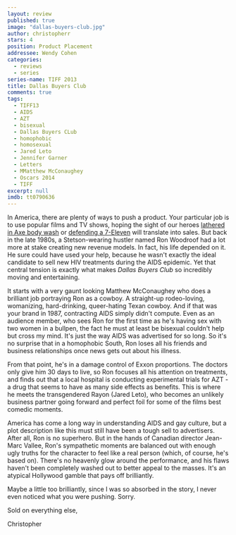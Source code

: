 ```yaml
---
layout: review
published: true
image: "dallas-buyers-club.jpg"
author: christopherr
stars: 4
position: Product Placement
addressee: Wendy Cohen
categories:
  - reviews
  - series
series-name: TIFF 2013
title: Dallas Buyers Club
comments: true
tags: 
  - TIFF13
  - AIDS
  - AZT
  - bisexual
  - Dallas Buyers CLub
  - homophobic
  - homosexual
  - Jared Leto
  - Jennifer Garner
  - Letters
  - MMatthew McConaughey
  - Oscars 2014
  - TIFF
excerpt: null
imdb: tt0790636
---
```


In America, there are plenty of ways to push a product. Your particular job is to use popular films and TV shows, hoping the sight of our heroes [lathered in Axe body wash][1] or [defending a 7-Eleven][2] will translate into sales. But back in the late 1980s, a Stetson-wearing hustler named Ron Woodroof had a lot more at stake creating new revenue models. In fact, his life depended on it. He sure could have used your help, because he wasn't exactly the ideal candidate to sell new HIV treatments during the AIDS epidemic. Yet that central tension is exactly what makes _Dallas Buyers Club_ so incredibly moving and entertaining. 

   [1]: /content/2012/7/16/ted.html
   [2]: /content/2013/6/14/man-of-steel.html


It starts with a very gaunt looking Matthew McConaughey who does a brilliant job portraying Ron as a cowboy. A straight-up rodeo-loving, womanizing, hard-drinking, queer-hating Texan cowboy. And if that was your brand in 1987, contracting AIDS simply didn't compute. Even as an audience member, who sees Ron for the first time as he's having sex with two women in a bullpen, the fact he must at least be bisexual couldn't help but cross my mind. It's just the way AIDS was advertised for so long. So it's no surprise that in a homophobic South, Ron loses all his friends and business relationships once news gets out about his illness. 

From that point, he's in a damage control of Exxon proportions. The doctors only give him 30 days to live, so Ron focuses all his attention on treatments, and finds out that a local hospital is conducting experimental trials for AZT - a drug that seems to have as many side effects as benefits. This is where he meets the transgendered Rayon (Jared Leto), who becomes an unlikely business partner going forward and perfect foil for some of the films best comedic moments. 

America has come a long way in understanding AIDS and gay culture, but a plot description like this must still have been a tough sell to advertisers. After all, Ron is no superhero. But in the hands of Canadian director Jean-Marc Vallee, Ron's sympathetic moments are balanced out with enough ugly truths for the character to feel like a real person (which, of course, he's based on). There's no heavenly glow around the performance, and his flaws haven't been completely washed out to better appeal to the masses.  It's an atypical Hollywood gamble that pays off brilliantly. 

Maybe a little too brilliantly, since I was so absorbed in the story, I never even noticed what you were pushing. Sorry.

Sold on everything else,

Christopher